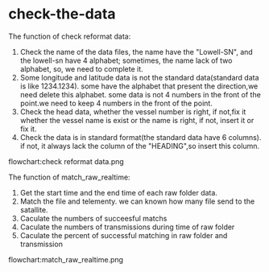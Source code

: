 # check-the-data
The function of check reformat data:
1. Check the name of the data files, the name have the "Lowell-SN", and the lowell-sn have 4 alphabet;
   sometimes, the name lack of two alphabet, so, we need to complete it.
2. Some longitude and latitude data is not the standard data(standard data is like 1234.1234). 
   some have the alphabet that present the direction,we need delete this alphabet.
   some data is not 4 numbers in the front of the point.we need to keep 4 numbers in the front of the point.
3. Check the head data, whether the vessel number is right, if not,fix it
   whether the vessel name is exist or the name is right, if not, insert it or fix it.
4. Check the data is in standard format(the standard data have 6 columns).
   if not, it always lack the column of the "HEADING",so insert this column.
   
  flowchart:check reformat data.png
   
   
The function of match_raw_realtime:
1. Get the start time and the end time of each raw folder data.
2. Match the file and telementy. we can known how many file send to the satallite.
3. Caculate the numbers of  succeesful matchs
4. Caculate the numbers of transmissions during time of raw folder
5. Caculate the percent of successful matching in raw folder and transmission

flowchart:match_raw_realtime.png
